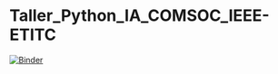 # Taller_Python_IA_COMSOC_IEEE-ETITC
[![Binder](https://mybinder.org/badge_logo.svg)](https://mybinder.org/v2/gh/git@github.com:davalerova/Taller_Python_IA_COMSOC_IEEE-ETITC.git/master?filepath=Sintaxis%20b%C3%A1sica.ipynb)

